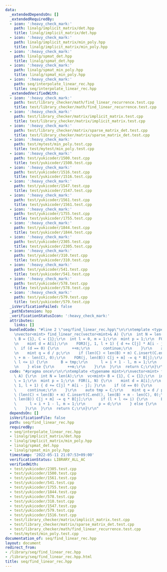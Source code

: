 ```yaml
---
data:
  _extendedDependsOn: []
  _extendedRequiredBy:
  - icon: ':heavy_check_mark:'
    path: linalg/implicit_matrix/det.hpp
    title: linalg/implicit_matrix/det.hpp
  - icon: ':heavy_check_mark:'
    path: linalg/implicit_matrix/min_poly.hpp
    title: linalg/implicit_matrix/min_poly.hpp
  - icon: ':heavy_check_mark:'
    path: linalg/spmat_det.hpp
    title: linalg/spmat_det.hpp
  - icon: ':heavy_check_mark:'
    path: linalg/spmat_min_poly.hpp
    title: linalg/spmat_min_poly.hpp
  - icon: ':heavy_check_mark:'
    path: seq/interpolate_linear_rec.hpp
    title: seq/interpolate_linear_rec.hpp
  _extendedVerifiedWith:
  - icon: ':heavy_check_mark:'
    path: test/library_checker/math/find_linear_recurrence.test.cpp
    title: test/library_checker/math/find_linear_recurrence.test.cpp
  - icon: ':heavy_check_mark:'
    path: test/library_checker/matrix/implicit_matrix.test.cpp
    title: test/library_checker/matrix/implicit_matrix.test.cpp
  - icon: ':heavy_check_mark:'
    path: test/library_checker/matrix/sparse_matrix_det.test.cpp
    title: test/library_checker/matrix/sparse_matrix_det.test.cpp
  - icon: ':heavy_check_mark:'
    path: test/mytest/min_poly.test.cpp
    title: test/mytest/min_poly.test.cpp
  - icon: ':heavy_check_mark:'
    path: test/yukicoder/1500.test.cpp
    title: test/yukicoder/1500.test.cpp
  - icon: ':heavy_check_mark:'
    path: test/yukicoder/1516.test.cpp
    title: test/yukicoder/1516.test.cpp
  - icon: ':heavy_check_mark:'
    path: test/yukicoder/1547.test.cpp
    title: test/yukicoder/1547.test.cpp
  - icon: ':heavy_check_mark:'
    path: test/yukicoder/1561.test.cpp
    title: test/yukicoder/1561.test.cpp
  - icon: ':heavy_check_mark:'
    path: test/yukicoder/1755.test.cpp
    title: test/yukicoder/1755.test.cpp
  - icon: ':heavy_check_mark:'
    path: test/yukicoder/1844.test.cpp
    title: test/yukicoder/1844.test.cpp
  - icon: ':heavy_check_mark:'
    path: test/yukicoder/2305.test.cpp
    title: test/yukicoder/2305.test.cpp
  - icon: ':heavy_check_mark:'
    path: test/yukicoder/310.test.cpp
    title: test/yukicoder/310.test.cpp
  - icon: ':heavy_check_mark:'
    path: test/yukicoder/541.test.cpp
    title: test/yukicoder/541.test.cpp
  - icon: ':heavy_check_mark:'
    path: test/yukicoder/578.test.cpp
    title: test/yukicoder/578.test.cpp
  - icon: ':heavy_check_mark:'
    path: test/yukicoder/579.test.cpp
    title: test/yukicoder/579.test.cpp
  _isVerificationFailed: false
  _pathExtension: hpp
  _verificationStatusIcon: ':heavy_check_mark:'
  attributes:
    links: []
  bundledCode: "#line 2 \"seq/find_linear_rec.hpp\"\n\r\ntemplate <typename mint>\r\
    \nvector<mint> find_linear_rec(vector<mint>& A) {\r\n  int N = len(A);\r\n  vc<mint>\
    \ B = {1}, C = {1};\r\n  int l = 0, m = 1;\r\n  mint p = 1;\r\n  FOR(i, N) {\r\
    \n    mint d = A[i];\r\n    FOR3(j, 1, l + 1) { d += C[j] * A[i - j]; }\r\n  \
    \  if (d == 0) {\r\n      ++m;\r\n      continue;\r\n    }\r\n    auto tmp = C;\r\
    \n    mint q = d / p;\r\n    if (len(C) < len(B) + m) C.insert(C.end(), len(B)\
    \ + m - len(C), 0);\r\n    FOR(j, len(B)) C[j + m] -= q * B[j];\r\n    if (l +\
    \ l <= i) {\r\n      B = tmp;\r\n      l = i + 1 - l, m = 1;\r\n      p = d;\r\
    \n    } else {\r\n      ++m;\r\n    }\r\n  }\r\n  return C;\r\n}\r\n"
  code: "#pragma once\r\n\r\ntemplate <typename mint>\r\nvector<mint> find_linear_rec(vector<mint>&\
    \ A) {\r\n  int N = len(A);\r\n  vc<mint> B = {1}, C = {1};\r\n  int l = 0, m\
    \ = 1;\r\n  mint p = 1;\r\n  FOR(i, N) {\r\n    mint d = A[i];\r\n    FOR3(j,\
    \ 1, l + 1) { d += C[j] * A[i - j]; }\r\n    if (d == 0) {\r\n      ++m;\r\n \
    \     continue;\r\n    }\r\n    auto tmp = C;\r\n    mint q = d / p;\r\n    if\
    \ (len(C) < len(B) + m) C.insert(C.end(), len(B) + m - len(C), 0);\r\n    FOR(j,\
    \ len(B)) C[j + m] -= q * B[j];\r\n    if (l + l <= i) {\r\n      B = tmp;\r\n\
    \      l = i + 1 - l, m = 1;\r\n      p = d;\r\n    } else {\r\n      ++m;\r\n\
    \    }\r\n  }\r\n  return C;\r\n}\r\n"
  dependsOn: []
  isVerificationFile: false
  path: seq/find_linear_rec.hpp
  requiredBy:
  - seq/interpolate_linear_rec.hpp
  - linalg/implicit_matrix/det.hpp
  - linalg/implicit_matrix/min_poly.hpp
  - linalg/spmat_det.hpp
  - linalg/spmat_min_poly.hpp
  timestamp: '2022-05-11 21:07:53+09:00'
  verificationStatus: LIBRARY_ALL_AC
  verifiedWith:
  - test/yukicoder/2305.test.cpp
  - test/yukicoder/1500.test.cpp
  - test/yukicoder/1561.test.cpp
  - test/yukicoder/541.test.cpp
  - test/yukicoder/1755.test.cpp
  - test/yukicoder/1844.test.cpp
  - test/yukicoder/578.test.cpp
  - test/yukicoder/310.test.cpp
  - test/yukicoder/1547.test.cpp
  - test/yukicoder/579.test.cpp
  - test/yukicoder/1516.test.cpp
  - test/library_checker/matrix/implicit_matrix.test.cpp
  - test/library_checker/matrix/sparse_matrix_det.test.cpp
  - test/library_checker/math/find_linear_recurrence.test.cpp
  - test/mytest/min_poly.test.cpp
documentation_of: seq/find_linear_rec.hpp
layout: document
redirect_from:
- /library/seq/find_linear_rec.hpp
- /library/seq/find_linear_rec.hpp.html
title: seq/find_linear_rec.hpp
---
```

